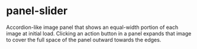 # panel-slider
Accordion-like image panel that shows an equal-width portion of each image at initial load. Clicking an action button in a panel expands that image to cover the full space of the panel outward towards the edges.
